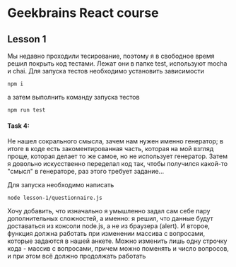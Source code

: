 # Geekbrains React course

## Lesson 1

Мы недавно проходили тесирование, поэтому я в свободное время решил покрыть код тестами. Лежат они в папке test, используют mocha и chai. Для запуска тестов необходимо установить зависимости

```
npm i
```

а затем выполнить команду запуска тестов

```
npm run test
```


#### Task 4:
Не нашел сокрального смысла, зачем нам нужен именно генератор; в итоге в коде есть закоментированная часть, которая на мой взгляд проще, которая делает то же самое, но не использует генератор. Затем я довольно искусственно переделал код так, чтобы получился какой-то "смысл" в генераторе, раз этого требует задание...

Для запуска необходимо написать 

```
node lesson-1/questionnaire.js
```

Хочу добавить, что изначально я умышленно задал сам себе пару дополнительных сложностей, а именно: я решил, что данные будут доставаться из консоли node.js, а не из браузера (alert). И второе, функция должна работать при изменении массива с вопросами, которые задаются в нашей анкете. Можно изменить лишь одну строчку кода - массив с вопросами, причем можно поменять и число вопросов, и при этом всё должно продолжать работать
